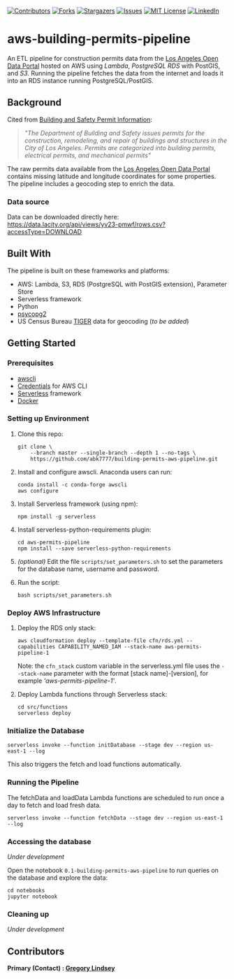 [![Contributors][contributors-shield]][contributors-url]
[![Forks][forks-shield]][forks-url]
[![Stargazers][stars-shield]][stars-url]
[![Issues][issues-shield]][issues-url]
[![MIT License][license-shield]][license-url]
[![LinkedIn][linkedin-shield]][linkedin-url]

aws-building-permits-pipeline
==============================

An ETL pipeline for construction permits data from the [Los Angeles Open Data Portal](https://data.lacity.org/) hosted on AWS using  *Lambda*, *PostgreSQL RDS* with PostGIS, and *S3*. Running the pipeline fetches the data from the internet and loads it into an RDS instance running PostgreSQL/PostGIS.

## Background
Cited from [Building and Safety Permit Information](https://data.lacity.org/A-Prosperous-City/Building-and-Safety-Permit-Information-Old/yv23-pmwf):<br>
>*"The Department of Building and Safety issues permits for the construction, remodeling, and repair of buildings and structures in the City of Los Angeles. Permits are categorized into building permits, electrical permits, and mechanical permits"*

The raw permits data available from the [Los Angeles Open Data Portal](https://data.lacity.org/) contains missing latitude and longitude coordinates for some properties. The pipeline includes a geocoding step to enrich the data.

### Data source
Data can be downloaded directly here:<br>
https://data.lacity.org/api/views/yv23-pmwf/rows.csv?accessType=DOWNLOAD

## Built With
The pipeline is built on these frameworks and platforms:
* AWS: Lambda, S3, RDS (PostgreSQL with PostGIS extension), Parameter Store
* Serverless framework
* Python
* [psycopg2](https://pypi.org/project/psycopg2/)
* US Census Bureau [TIGER](https://en.wikipedia.org/wiki/Topologically_Integrated_Geographic_Encoding_and_Referencing) data for geocoding (*to be added*)

## Getting Started

### Prerequisites
* [awscli](https://docs.aws.amazon.com/cli/latest/userguide/install-cliv2.html)
* [Credentials](https://docs.aws.amazon.com/cli/latest/userguide/cli-chap-configure.html) for AWS CLI
* [Serverless](https://www.serverless.com/framework/docs/getting-started/) framework
* [Docker](https://docs.docker.com/get-docker/)

### Setting up Environment
1. Clone this repo:
   ```
   git clone \
       --branch master --single-branch --depth 1 --no-tags \
       https://github.com/abk7777/building-permits-aws-pipeline.git
   ```
2. Install and configure awscli. Anaconda users can run:
   ```
   conda install -c conda-forge awscli
   aws configure
   ```

2. Install Serverless framework (using npm):
   ```
   npm install -g serverless
   ```
3. Install serverless-python-requirements plugin:
   ```
   cd aws-permits-pipeline
   npm install --save serverless-python-requirements
   ```
4. *(optional)* Edit the file `scripts/set_parameters.sh` to set the parameters for the database name, username and password.
5. Run the script:
   ```
   bash scripts/set_parameters.sh
   ```

### Deploy AWS Infrastructure
1. Deploy the RDS only stack:
   
   ```
   aws cloudformation deploy --template-file cfn/rds.yml --capabilities CAPABILITY_NAMED_IAM --stack-name aws-permits-pipeline-1
   ```
   Note: the `cfn_stack` custom variable in the serverless.yml file uses the `--stack-name` parameter with the format [stack name]-[version], for example *'aws-permits-pipeline-1'*.

2. Deploy Lambda functions through Serverless stack:
   ```
   cd src/functions
   serverless deploy
   ```

### Initialize the Database
   ```
   serverless invoke --function initDatabase --stage dev --region us-east-1 --log
   ```
   This also triggers the fetch and load functions automatically.

### Running the Pipeline
   The fetchData and loadData Lambda functions are scheduled to run once a day to fetch and load fresh data.
   ```
   serverless invoke --function fetchData --stage dev --region us-east-1 --log
   ```

### Accessing the database
   *Under development*

   Open the notebook `0.1-building-permits-aws-pipeline` to run queries on the database and explore the data:
   ```
   cd notebooks
   jupyter notebook
   ```

### Cleaning up
*Under development*
## Contributors

**Primary (Contact) : [Gregory Lindsey](https://github.com/gclindsey)**

[contributors-shield]: https://img.shields.io/github/contributors/abk7777/building-permits-aws-pipeline.svg?style=flat-square
[contributors-url]: https://github.com/abk7777/building-permits-aws-pipeline/graphs/contributors
[forks-shield]: https://img.shields.io/github/forks/abk7777/building-permits-aws-pipeline.svg?style=flat-square
[forks-url]: https://github.com/abk7777/building-permits-aws-pipeline/network/members
[stars-shield]: https://img.shields.io/github/stars/abk7777/building-permits-aws-pipeline.svg?style=flat-square
[stars-url]: https://github.com/abk7777/building-permits-aws-pipeline/stargazers
[issues-shield]: https://img.shields.io/github/issues/abk7777/building-permits-aws-pipeline.svg?style=flat-square
[issues-url]: https://github.com/abk7777/building-permits-aws-pipeline/issues
[license-shield]: https://img.shields.io/github/license/abk7777/building-permits-aws-pipeline.svg?style=flat-square
[license-url]: https://github.com/abk7777/building-permits-aws-pipeline/blob/master/LICENSE
[linkedin-shield]: https://img.shields.io/badge/-LinkedIn-black.svg?style=flat-square&logo=linkedin&colorB=555
[linkedin-url]: https://linkedin.com/in/gregory-lindsey/